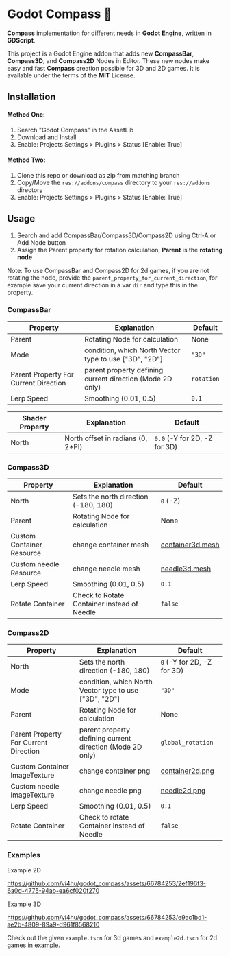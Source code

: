 # Godot Compass :compass:

**Compass** implementation for different needs in **Godot Engine**, written in **GDScript**.

This project is a Godot Engine addon that adds new **CompassBar**, **Compass3D**, and **Compass2D** Nodes in Editor. These new nodes make easy and fast **Compass** creation possible for 3D and 2D games. It is available under the terms of the **MIT** License.


## Installation
#### Method One:
1.  Search "Godot Compass" in the AssetLib
2.  Download and Install
3. Enable: Projects Settings > Plugins > Status [Enable: True]

#### Method Two:
1. Clone this repo or download as zip from matching branch
2. Copy/Move the `res://addons/compass` directory to your `res://addons` directory
3. Enable: Projects Settings > Plugins > Status [Enable: True]

## Usage
1. Search and add CompassBar/Compass3D/Compass2D using Ctrl-A or Add Node button
2. Assign the Parent property for rotation calculation, **Parent** is the **rotating node**

Note: To use CompassBar and Compass2D for 2d games, if you are not rotating the node, provide the `parent_property_for_current_direction`, for example save your current direction in a var `dir` and type this in the property.

### CompassBar

Property | Explanation | Default |
| --- | --- | --- |
| Parent | Rotating Node for calculation | None |
| Mode | condition, which North Vector type to use ["3D", "2D"] | `"3D"` |
| Parent Property For Current Direction | parent property defining current direction (Mode 2D only) | `rotation` |
| Lerp Speed | Smoothing (0.01, 0.5) | `0.1` |

| Shader Property | Explanation | Default |
| --- | --- | --- |
| North | North offset in radians (0, 2*PI) | `0.0` (-Y for 2D, -Z for 3D) |

### Compass3D

| Property | Explanation | Default |
| --- | --- | --- |
| North | Sets the north direction (-180, 180) | `0` (-Z)|
| Parent | Rotating Node for calculation | None |
| Custom Container Resource | change container mesh | [container3d.mesh][l1] |
| Custom needle Resource | change needle mesh | [needle3d.mesh][l2] |
| Lerp Speed | Smoothing (0.01, 0.5) | `0.1` |
| Rotate Container | Check to Rotate Container instead of Needle | `false` |

### Compass2D

| Property | Explanation | Default |
| --- | --- | --- |
| North | Sets the north direction (-180, 180)| `0` (-Y for 2D, -Z for 3D) |
| Mode | condition, which North Vector type to use ["3D", "2D"] | `"3D"` |
| Parent | Rotating Node for calculation | None |
| Parent Property For Current Direction | parent property defining current direction (Mode 2D only) | `global_rotation` |
| Custom Container ImageTexture | change container png | [container2d.png][l3] |
| Custom needle ImageTexture | change needle png | [needle2d.png][l4] |
| Lerp Speed | Smoothing (0.01, 0.5) | `0.1` |
| Rotate Container | Check to rotate Container instead of Needle | `false` |


### Examples

Example 2D

https://github.com/vi4hu/godot_compass/assets/66784253/2ef196f3-6a0d-4775-94ab-ea6cf020f270

Example 3D

https://github.com/vi4hu/godot_compass/assets/66784253/e9ac1bd1-ae2b-4809-89a9-d961f8568210

Check out the given `example.tscn` for 3d games and `example2d.tscn` for 2d games in [example][l0].

[l0]: ./addons/compass/example
[l1]: ./addons/compass/resources/container3d.mesh
[l2]: ./addons/compass/resources/needle3d.mesh
[l3]: ./addons/compass/resources/container2d.png
[l4]: ./addons/compass/resources/needle2d.png
